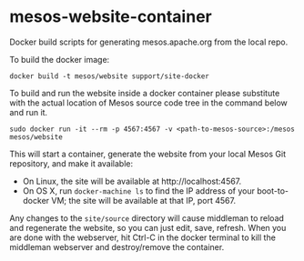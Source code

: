 # mesos-website-container
Docker build scripts for generating mesos.apache.org from the local repo.

To build the docker image:

```
docker build -t mesos/website support/site-docker
```

To build and run the website inside a docker container please substitute *<path-to-mesos-source>* with the actual location of Mesos source code tree in the command below and run it.

```
sudo docker run -it --rm -p 4567:4567 -v <path-to-mesos-source>:/mesos mesos/website
```

This will start a container, generate the website from your local Mesos Git repository, and make it available:
 - On Linux, the site will be available at http://localhost:4567.
 - On OS X, run `docker-machine ls` to find the IP address of your boot-to-docker VM; the site will be available at that IP, port 4567.

Any changes to the `site/source` directory will cause middleman to reload and regenerate the website, so you can just edit, save, refresh.
When you are done with the webserver, hit Ctrl-C in the docker terminal to kill the middleman webserver and destroy/remove the container.
